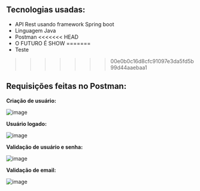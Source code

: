 ## Tecnologias usadas:

- API Rest usando framework Spring boot
- Linguagem Java
- Postman
<<<<<<< HEAD
- O FUTURO É SHOW
=======
- Teste
>>>>>>> 00e0b0c16d8cfc91097e3da5fd5b99d44aaebaa1

## Requisições feitas no Postman:

<Strong>Criação de usuário:</Strong> 

![image](https://user-images.githubusercontent.com/79291946/206590847-c3be4ac9-da53-469c-8ff9-578d2bb0bb02.png)

<Strong>Usuário logado:</Strong> 

![image](https://user-images.githubusercontent.com/79291946/206590896-4231ddfa-9e66-4ce5-ba0e-e0309af748fb.png)

<Strong>Validação de usuário e senha:</Strong> 

![image](https://user-images.githubusercontent.com/79291946/206590935-db4fd3d8-78ad-45c5-a83e-652e5897417d.png)

<Strong>Validação de email:</Strong> 

![image](https://user-images.githubusercontent.com/79291946/206590962-8cceafd8-98e8-4fc3-add8-148cc14539c8.png)


